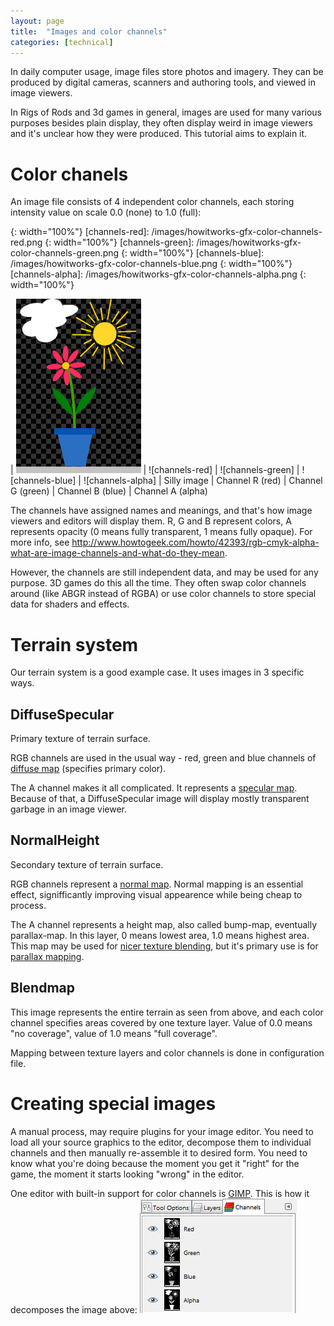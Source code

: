 ```yaml
---
layout: page
title:  "Images and color channels"
categories: [technical]
---
```


In daily computer usage, image files store photos and imagery. They can be produced by digital cameras, scanners and authoring tools, and viewed in image viewers.

In Rigs of Rods and 3d games in general, images are used for many various purposes besides plain display, they often display weird in image viewers and it's unclear how they were produced. This tutorial aims to explain it.

# Color chanels

An image file consists of 4 independent color channels, each storing intensity value on scale 0.0 (none) to 1.0 (full):

[channels-all]:   /images/howitworks-gfx-color-channels-all.png
{: width="100%"}
[channels-red]:   /images/howitworks-gfx-color-channels-red.png
{: width="100%"}
[channels-green]: /images/howitworks-gfx-color-channels-green.png
{: width="100%"}
[channels-blue]:  /images/howitworks-gfx-color-channels-blue.png
{: width="100%"}
[channels-alpha]: /images/howitworks-gfx-color-channels-alpha.png
{: width="100%"}

| ![channels-all] | ![channels-red] | ![channels-green] | ![channels-blue] | ![channels-alpha]
| Silly image     | Channel R (red) | Channel G (green) | Channel B (blue) | Channel A (alpha)

The channels have assigned names and meanings, and that's how image viewers and editors will display them. R, G and B represent colors, A represents opacity (0 means fully transparent, 1 means fully opaque). For more info, see <http://www.howtogeek.com/howto/42393/rgb-cmyk-alpha-what-are-image-channels-and-what-do-they-mean>.

However, the channels are still independent data, and may be used for any purpose. 3D games do this all the time. They often swap color channels around (like ABGR instead of RGBA) or use color channels to store special data for shaders and effects.

# Terrain system

Our terrain system is a good example case. It uses images in 3 specific ways.

## DiffuseSpecular

Primary texture of terrain surface.

RGB channels are used in the usual way - red, green and blue channels of [diffuse map](http://wiki.splashdamage.com/index.php/Basic_Texture_Overview#Diffuse_Maps) (specifies primary color).

The A channel makes it all complicated. It represents a [specular map](http://wiki.splashdamage.com/index.php/Basic_Texture_Overview#Specular_Maps). Because of that, a DiffuseSpecular image will display mostly transparent garbage in an image viewer.

## NormalHeight

Secondary texture of terrain surface.

RGB channels represent a [normal map](http://wiki.polycount.com/wiki/Normal_map). Normal mapping is an essential effect, signifficantly improving visual appearence while being cheap to process.
 
The A channel represents a height map, also called bump-map, eventually parallax-map. In this layer, 0 means lowest area, 1.0 means highest area. This map may be used for [nicer texture blending](https://www.garagegames.com/community/forums/viewthread/134634), but it's primary use is for [parallax mapping](http://wiki.polycount.com/wiki/Parallax_Map).

## Blendmap

This image represents the entire terrain as seen from above, and each color channel specifies areas covered by one texture layer. Value of 0.0 means "no coverage", value of 1.0 means "full coverage".

Mapping between texture layers and color channels is done in configuration file.

# Creating special images

A manual process, may require plugins for your image editor. You need to load all your source graphics to the editor, decompose them to individual channels and then manually re-assemble it to desired form. You need to know what you're doing because the moment you get it "right" for the game, the moment it starts looking "wrong" in the editor.

One editor with built-in support for color channels is [GIMP](http://www.gimp.org/). This is how it decomposes the image above: 
![Color channels in GIMP](/images/gimp-image-color-channels.png)



